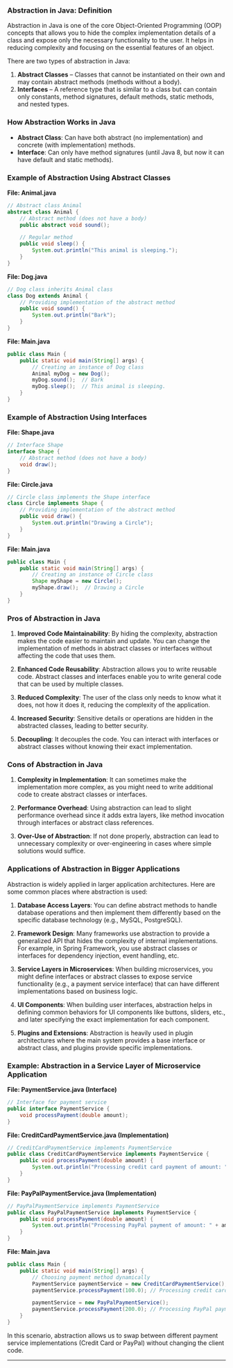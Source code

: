 ### **Abstraction in Java: Definition**

Abstraction in Java is one of the core Object-Oriented Programming (OOP) concepts that allows you to hide the complex implementation details of a class and expose only the necessary functionality to the user. It helps in reducing complexity and focusing on the essential features of an object.

There are two types of abstraction in Java:

1. **Abstract Classes** – Classes that cannot be instantiated on their own and may contain abstract methods (methods without a body).
2. **Interfaces** – A reference type that is similar to a class but can contain only constants, method signatures, default methods, static methods, and nested types.

### **How Abstraction Works in Java**

- **Abstract Class**: Can have both abstract (no implementation) and concrete (with implementation) methods.
- **Interface**: Can only have method signatures (until Java 8, but now it can have default and static methods).

### **Example of Abstraction Using Abstract Classes**

**File: Animal.java**

```java
// Abstract class Animal
abstract class Animal {
    // Abstract method (does not have a body)
    public abstract void sound();

    // Regular method
    public void sleep() {
        System.out.println("This animal is sleeping.");
    }
}
```

**File: Dog.java**

```java
// Dog class inherits Animal class
class Dog extends Animal {
    // Providing implementation of the abstract method
    public void sound() {
        System.out.println("Bark");
    }
}
```

**File: Main.java**

```java
public class Main {
    public static void main(String[] args) {
        // Creating an instance of Dog class
        Animal myDog = new Dog();
        myDog.sound();  // Bark
        myDog.sleep();  // This animal is sleeping.
    }
}
```

### **Example of Abstraction Using Interfaces**

**File: Shape.java**

```java
// Interface Shape
interface Shape {
    // Abstract method (does not have a body)
    void draw();
}
```

**File: Circle.java**

```java
// Circle class implements the Shape interface
class Circle implements Shape {
    // Providing implementation of the abstract method
    public void draw() {
        System.out.println("Drawing a Circle");
    }
}
```

**File: Main.java**

```java
public class Main {
    public static void main(String[] args) {
        // Creating an instance of Circle class
        Shape myShape = new Circle();
        myShape.draw();  // Drawing a Circle
    }
}
```

### **Pros of Abstraction in Java**

1. **Improved Code Maintainability**: By hiding the complexity, abstraction makes the code easier to maintain and update. You can change the implementation of methods in abstract classes or interfaces without affecting the code that uses them.
2. **Enhanced Code Reusability**: Abstraction allows you to write reusable code. Abstract classes and interfaces enable you to write general code that can be used by multiple classes.

3. **Reduced Complexity**: The user of the class only needs to know what it does, not how it does it, reducing the complexity of the application.

4. **Increased Security**: Sensitive details or operations are hidden in the abstracted classes, leading to better security.

5. **Decoupling**: It decouples the code. You can interact with interfaces or abstract classes without knowing their exact implementation.

### **Cons of Abstraction in Java**

1. **Complexity in Implementation**: It can sometimes make the implementation more complex, as you might need to write additional code to create abstract classes or interfaces.

2. **Performance Overhead**: Using abstraction can lead to slight performance overhead since it adds extra layers, like method invocation through interfaces or abstract class references.

3. **Over-Use of Abstraction**: If not done properly, abstraction can lead to unnecessary complexity or over-engineering in cases where simple solutions would suffice.

### **Applications of Abstraction in Bigger Applications**

Abstraction is widely applied in larger application architectures. Here are some common places where abstraction is used:

1. **Database Access Layers**: You can define abstract methods to handle database operations and then implement them differently based on the specific database technology (e.g., MySQL, PostgreSQL).

2. **Framework Design**: Many frameworks use abstraction to provide a generalized API that hides the complexity of internal implementations. For example, in Spring Framework, you use abstract classes or interfaces for dependency injection, event handling, etc.

3. **Service Layers in Microservices**: When building microservices, you might define interfaces or abstract classes to expose service functionality (e.g., a payment service interface) that can have different implementations based on business logic.

4. **UI Components**: When building user interfaces, abstraction helps in defining common behaviors for UI components like buttons, sliders, etc., and later specifying the exact implementation for each component.

5. **Plugins and Extensions**: Abstraction is heavily used in plugin architectures where the main system provides a base interface or abstract class, and plugins provide specific implementations.

### **Example: Abstraction in a Service Layer of Microservice Application**

**File: PaymentService.java (Interface)**

```java
// Interface for payment service
public interface PaymentService {
    void processPayment(double amount);
}
```

**File: CreditCardPaymentService.java (Implementation)**

```java
// CreditCardPaymentService implements PaymentService
public class CreditCardPaymentService implements PaymentService {
    public void processPayment(double amount) {
        System.out.println("Processing credit card payment of amount: " + amount);
    }
}
```

**File: PayPalPaymentService.java (Implementation)**

```java
// PayPalPaymentService implements PaymentService
public class PayPalPaymentService implements PaymentService {
    public void processPayment(double amount) {
        System.out.println("Processing PayPal payment of amount: " + amount);
    }
}
```

**File: Main.java**

```java
public class Main {
    public static void main(String[] args) {
        // Choosing payment method dynamically
        PaymentService paymentService = new CreditCardPaymentService();
        paymentService.processPayment(100.0); // Processing credit card payment

        paymentService = new PayPalPaymentService();
        paymentService.processPayment(200.0); // Processing PayPal payment
    }
}
```

In this scenario, abstraction allows us to swap between different payment service implementations (Credit Card or PayPal) without changing the client code.

---
